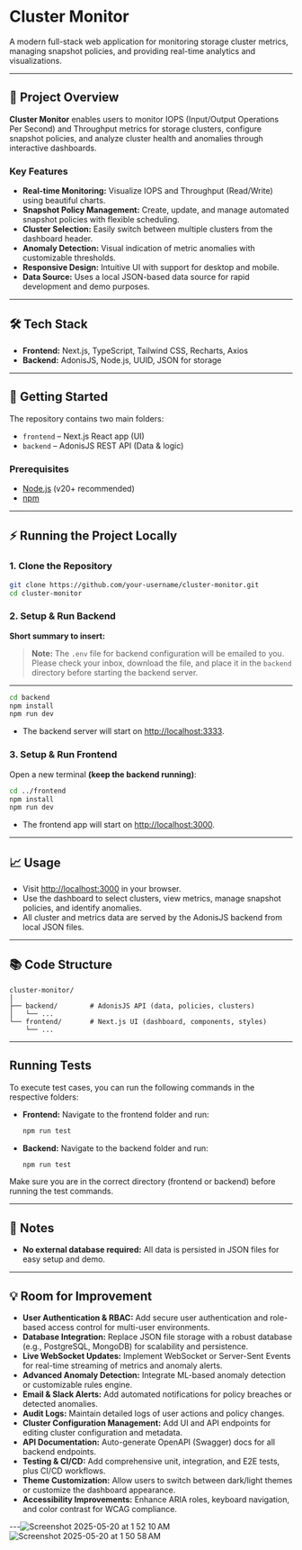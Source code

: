 # Cluster Monitor

A modern full-stack web application for monitoring storage cluster metrics, managing snapshot policies, and providing real-time analytics and visualizations.

---

## 🚀 Project Overview

**Cluster Monitor** enables users to monitor IOPS (Input/Output Operations Per Second) and Throughput metrics for storage clusters, configure snapshot policies, and analyze cluster health and anomalies through interactive dashboards.

### Key Features

- **Real-time Monitoring:** Visualize IOPS and Throughput (Read/Write) using beautiful charts.
- **Snapshot Policy Management:** Create, update, and manage automated snapshot policies with flexible scheduling.
- **Cluster Selection:** Easily switch between multiple clusters from the dashboard header.
- **Anomaly Detection:** Visual indication of metric anomalies with customizable thresholds.
- **Responsive Design:** Intuitive UI with support for desktop and mobile.
- **Data Source:** Uses a local JSON-based data source for rapid development and demo purposes.

---

## 🛠 Tech Stack

- **Frontend:** Next.js, TypeScript, Tailwind CSS, Recharts, Axios
- **Backend:** AdonisJS, Node.js, UUID, JSON for storage

---

## 📝 Getting Started

The repository contains two main folders:

- `frontend` – Next.js React app (UI)
- `backend` – AdonisJS REST API (Data & logic)

### Prerequisites

- [Node.js](https://nodejs.org/) (v20+ recommended)
- [npm](https://www.npmjs.com/)

---

## ⚡️ Running the Project Locally

### 1. Clone the Repository

```bash
git clone https://github.com/your-username/cluster-monitor.git
cd cluster-monitor

```

### 2. Setup & Run Backend

**Short summary to insert:**

> **Note:** The `.env` file for backend configuration will be emailed to you. Please check your inbox, download the file, and place it in the `backend` directory before starting the backend server.

---

```bash
cd backend
npm install
npm run dev
```
- The backend server will start on [http://localhost:3333](http://localhost:3333).

### 3. Setup & Run Frontend

Open a new terminal **(keep the backend running)**:

```bash
cd ../frontend
npm install
npm run dev
```
- The frontend app will start on [http://localhost:3000](http://localhost:3000).

---

## 📈 Usage

- Visit [http://localhost:3000](http://localhost:3000) in your browser.
- Use the dashboard to select clusters, view metrics, manage snapshot policies, and identify anomalies.
- All cluster and metrics data are served by the AdonisJS backend from local JSON files.

---

## 📚 Code Structure

```
cluster-monitor/
│
├── backend/        # AdonisJS API (data, policies, clusters)
│   └── ...
└── frontend/       # Next.js UI (dashboard, components, styles)
    └── ...
```

---

## Running Tests

To execute test cases, you can run the following commands in the respective folders:

- **Frontend:** Navigate to the frontend folder and run:
  
  ```bash
  npm run test
  ```

- **Backend:** Navigate to the backend folder and run:
  
  ```bash
  npm run test
  ```


Make sure you are in the correct directory (frontend or backend) before running the test commands.

----

## 📝 Notes

- **No external database required:** All data is persisted in JSON files for easy setup and demo.

---

## 💡 Room for Improvement

- **User Authentication & RBAC:** Add secure user authentication and role-based access control for multi-user environments.
- **Database Integration:** Replace JSON file storage with a robust database (e.g., PostgreSQL, MongoDB) for scalability and persistence.
- **Live WebSocket Updates:** Implement WebSocket or Server-Sent Events for real-time streaming of metrics and anomaly alerts.
- **Advanced Anomaly Detection:** Integrate ML-based anomaly detection or customizable rules engine.
- **Email & Slack Alerts:** Add automated notifications for policy breaches or detected anomalies.
- **Audit Logs:** Maintain detailed logs of user actions and policy changes.
- **Cluster Configuration Management:** Add UI and API endpoints for editing cluster configuration and metadata.
- **API Documentation:** Auto-generate OpenAPI (Swagger) docs for all backend endpoints.
- **Testing & CI/CD:** Add comprehensive unit, integration, and E2E tests, plus CI/CD workflows.
- **Theme Customization:** Allow users to switch between dark/light themes or customize the dashboard appearance.
- **Accessibility Improvements:** Enhance ARIA roles, keyboard navigation, and color contrast for WCAG compliance.

---![Screenshot 2025-05-20 at 1 52 10 AM](https://github.com/user-attachments/assets/7cd130b1-3ffb-41c4-94d0-f1f16de79370)
![Screenshot 2025-05-20 at 1 50 58 AM](https://github.com/user-attachments/assets/1c688609-ace3-432f-b833-19a4488c532e)
